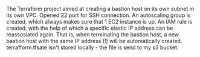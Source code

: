 The Terraform project aimed at creating a bastion host on its own subnet in its own VPC.
Opened 22 port for SSH connection. 
An autoscaling group is created, which always makes sure that 1 EC2 instance is up.
An IAM rule is created, with the help of which a specific elastic IP address can be reassosiated again.
That is, when terminating the bastion host, a new bastion host with the same IP address (!) will be automatically created.
terrafform.tfsate isn't stored locally - the file is send to my s3 bucket.
